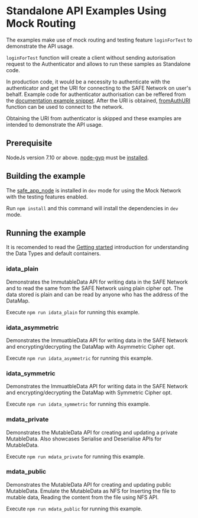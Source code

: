 # Standalone API Examples Using Mock Routing

The examples make use of mock routing and testing feature `loginForTest` to demonstrate the API usage.

`loginForTest` function will create a client without sending autorisation request to the Authenticator and allows to run these samples as Standalone code.

In production code, it would be a necessity to authenticate with the authenticator and get the URI for connecting to the SAFE Network on user's behalf. Example code for authenticator authorisation can be reffered from the [documentation example snippet](http://docs.maidsafe.net/safe_app_nodejs/#initializeapp). After the URI is obtained, [fromAuthURI](http://docs.maidsafe.net/safe_app_nodejs/#fromauthuri) function can be used to connect to the network.

Obtaining the URI from authenticator is skipped and these examples are intended to demonstrate the API usage.

## Prerequisite

NodeJs version 7.10 or above. [node-gyp](https://github.com/nodejs/node-gyp) must be [installed](https://github.com/nodejs/node-gyp#installation).


## Building the example

The [safe_app_node](https://www.npmjs.com/package/@maidsafe/safe-node-app) is installed in `dev` mode for using the Mock Network with the testing features enabled.

Run `npm install` and this command will install the dependencies in `dev` mode.

## Running the example

It is recomended to read the [Getting started](https://forum.safedev.org/t/safe-network-api-getting-started-draft/726) introduction for understanding the Data Types and default containers.

### idata_plain

Demonstrates the ImmutableData API for writing data in the SAFE Network and to read the same from the SAFE Network using plain cipher opt. The data stored is plain and can be read by anyone who has the address of the DataMap.

Execute `npm run idata_plain` for running this example.

### idata_asymmetric

Demonstrates the ImmuatbleData API for writing data in the SAFE Network and encrypting/decrypting the DataMap with Asymmetric Cipher opt. 

Execute `npm run idata_asymmetric` for running this example.

### idata_symmetric

Demonstrates the ImmuatbleData API for writing data in the SAFE Network and encrypting/decrypting the DataMap with Symmetric Cipher opt. 

Execute `npm run idata_symmetric` for running this example.

### mdata_private

Demonstrates the MutableData API for creating and updating a private MutableData. Also showcases Serialise and Deserialise APIs for MutableData.  

Execute `npm run mdata_private` for running this example.

### mdata_public

Demonstrates the MutableData API for creating and updating public MutableData. Emulate the MutableData as NFS for Inserting the file to mutable data, Reading the content from the file using NFS API.

Execute `npm run mdata_public` for running this example.

